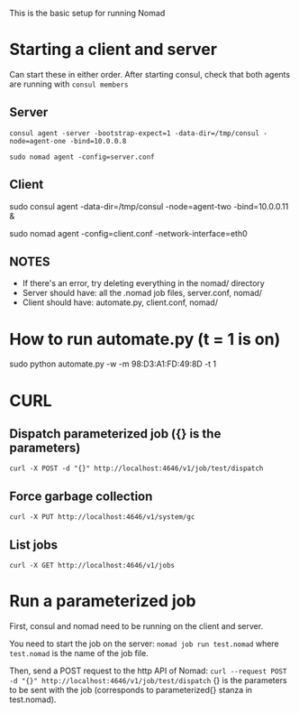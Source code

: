 This is the basic setup for running Nomad

# Starting a client and server
Can start these in either order. After starting consul, check that both agents
are running with `consul members`

## Server
`consul agent -server -bootstrap-expect=1 -data-dir=/tmp/consul -node=agent-one -bind=10.0.0.8`

`sudo nomad agent -config=server.conf`

## Client
sudo consul agent -data-dir=/tmp/consul -node=agent-two -bind=10.0.0.11 &

sudo nomad agent -config=client.conf -network-interface=eth0

## NOTES

- If there's an error, try deleting everything in the nomad/ directory
- Server should have: all the .nomad job files, server.conf, nomad/
- Client should have: automate.py, client.conf, nomad/


# How to run automate.py (t = 1 is on)
sudo python automate.py -w -m 98:D3:A1:FD:49:8D -t 1

# CURL

## Dispatch parameterized job ({} is the parameters)
`curl -X POST -d "{}" http://localhost:4646/v1/job/test/dispatch`

## Force garbage collection
`curl -X PUT http://localhost:4646/v1/system/gc`

## List jobs
`curl -X GET http://localhost:4646/v1/jobs`

# Run a parameterized job
First, consul and nomad need to be running on the client and server.

You need to start the job on the server:
`nomad job run test.nomad` where `test.nomad` is the name of the job file.

Then, send a POST request to the http API of Nomad:
`curl --request POST -d "{}" http://localhost:4646/v1/job/test/dispatch`
{} is the parameters to be sent with the job (corresponds to parameterized{}
stanza in test.nomad).


